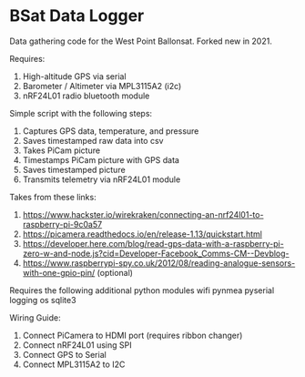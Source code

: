 # BSat Data Logger

Data gathering code for the West Point Ballonsat. Forked new in 2021. 

Requires:
1. High-altitude GPS via serial
3. Barometer / Altimeter via MPL3115A2 (i2c)
4. nRF24L01 radio bluetooth module

Simple script with the following steps:
1. Captures GPS data, temperature, and pressure
2. Saves timestamped raw data into csv
3. Takes PiCam picture
4. Timestamps PiCam picture with GPS data
4. Saves timestamped picture
5. Transmits telemetry via nRF24L01 module

Takes from these links:
1. https://www.hackster.io/wirekraken/connecting-an-nrf24l01-to-raspberry-pi-9c0a57
2. https://picamera.readthedocs.io/en/release-1.13/quickstart.html
3. https://developer.here.com/blog/read-gps-data-with-a-raspberry-pi-zero-w-and-node.js?cid=Developer-Facebook_Comms-CM--Devblog-
4. https://www.raspberrypi-spy.co.uk/2012/08/reading-analogue-sensors-with-one-gpio-pin/ (optional)

Requires the following additional python modules
wifi
pynmea
pyserial
logging
os
sqlite3


Wiring Guide:
1. Connect PiCamera to HDMI port (requires ribbon changer)
2. Connect nRF24L01 using SPI
3. Connect GPS to Serial
4. Connect MPL3115A2 to I2C
